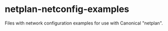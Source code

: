 # netplan-netconfig-examples
Files with network configuration examples for use with Canonical "netplan".
